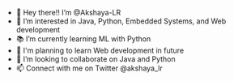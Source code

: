 - 👋 Hey there!! I’m @Akshaya-LR
- 👀 I’m interested in Java, Python, Embedded Systems, and Web development
- 📚 I’m currently learning ML with Python
- 📌 I'm planning to learn Web development in future
- 💞️ I’m looking to collaborate on Java and Python
- 📫 Connect with me on Twitter @akshaya_lr 

<!---
Akshaya-LR/Akshaya-LR is a ✨ special ✨ repository because its `README.md` (this file) appears on your GitHub profile.
You can click the Preview link to take a look at your changes.
--->
